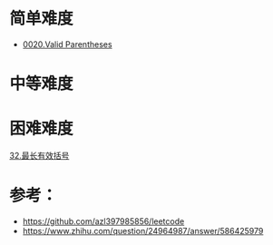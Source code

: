 # 简单难度
- [0020.Valid Parentheses](./problems/20.validParentheses.md)


# 中等难度



# 困难难度
[32.最长有效括号](./2.题目/5.字符串问题/最长有效括号.md)




# 参考：
- https://github.com/azl397985856/leetcode
- https://www.zhihu.com/question/24964987/answer/586425979